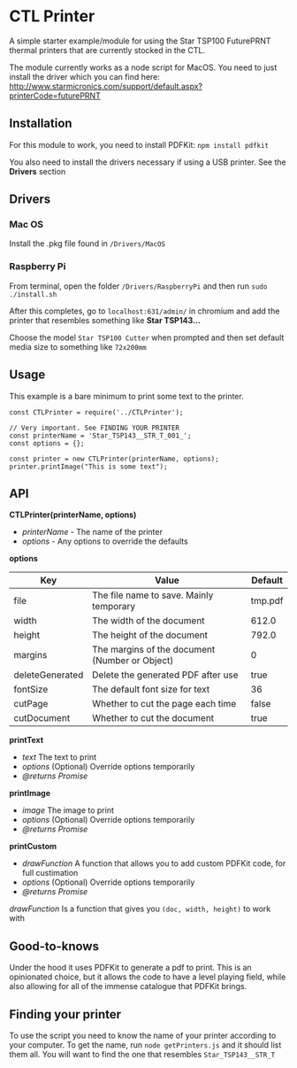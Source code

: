 # CTL Printer

A simple starter example/module for using the Star TSP100 FuturePRNT thermal printers that are currently stocked in the CTL.

The module currently works as a node script for MacOS. You need to just install the driver which you can find here: <http://www.starmicronics.com/support/default.aspx?printerCode=futurePRNT>

## Installation

For this module to work, you need to install PDFKit: `npm install pdfkit`

You also need to install the drivers necessary if using a USB printer. See the **Drivers** section

## Drivers

### Mac OS

Install the .pkg file found in `/Drivers/MacOS`

### Raspberry Pi

From terminal, open the folder `/Drivers/RaspberryPi` and then run `sudo ./install.sh`

After this completes, go to `localhost:631/admin/` in chromium and add the printer that resembles something like **Star TSP143...**

Choose the model `Star TSP100 Cutter` when prompted and then set default media size to something like `72x200mm`

## Usage

This example is a bare minimum to print some text to the printer.

```
const CTLPrinter = require('../CTLPrinter');

// Very important. See FINDING YOUR PRINTER
const printerName = 'Star_TSP143__STR_T_001_';
const options = {};

const printer = new CTLPrinter(printerName, options);
printer.printImage("This is some text");
```

## API

**CTLPrinter(printerName, options)**
- *printerName* - The name of the printer
- *options* - Any options to override the defaults

**options**

| Key             | Value                                          | Default |
|-----------------|------------------------------------------------|---------|
| file            | The file name to save. Mainly temporary        | tmp.pdf |
| width           | The width of the document                      | 612.0   |
| height          | The height of the document                     | 792.0   |
| margins         | The margins of the document (Number or Object) | 0       |
| deleteGenerated | Delete the generated PDF after use             | true    |
| fontSize        | The default font size for text                 | 36      |
| cutPage         | Whether to cut the page each time              | false   |
| cutDocument     | Whether to cut the document                    | true    |


**printText**
- *text* The text to print
- *options* (Optional) Override options temporarily
- *@returns Promise*

**printImage**
- *image* The image to print
- *options* (Optional) Override options temporarily
- *@returns Promise*

**printCustom**
- *drawFunction* A function that allows you to add custom PDFKit code, for full custimation
- *options* (Optional) Override options temporarily
- *@returns Promise*

*drawFunction* Is a function that gives you `(doc, width, height)` to work with


## Good-to-knows

Under the hood it uses PDFKit to generate a pdf to print. This is an opinionated choice, but it allows the code to have a level playing field, while also allowing for all of the immense catalogue that PDFKit brings.

## Finding your printer

To use the script you need to know the name of your printer according to your computer. To get the name, run `node getPrinters.js` and it should list them all. You will want to find the one that resembles `Star_TSP143__STR_T`